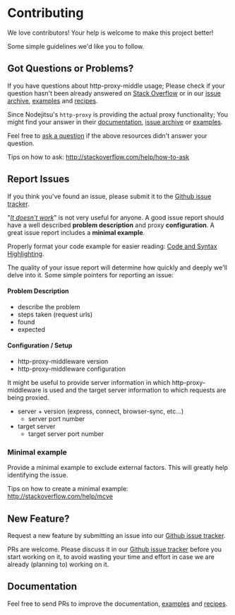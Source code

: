# Contributing

We love contributors! Your help is welcome to make this project better!

Some simple guidelines we'd like you to follow.

## Got Questions or Problems?

If you have questions about http-proxy-middle usage; Please check if your question hasn't been already answered on [Stack Overflow](http://stackoverflow.com/search?q=%22http-proxy-middleware%22) or in our [issue archive](https://github.com/chimurai/http-proxy-middleware/issues?utf8=%E2%9C%93&q=is%3Aissue+), [examples](https://github.com/chimurai/http-proxy-middleware/tree/master/examples) and [recipes](https://github.com/chimurai/http-proxy-middleware/tree/master/recipes).

Since Nodejitsu's `http-proxy` is providing the actual proxy functionality; You might find your answer in their [documentation](https://github.com/nodejitsu/node-http-proxy), [issue archive](https://github.com/nodejitsu/node-http-proxy/issues?utf8=%E2%9C%93&q=is%3Aissue) or [examples](https://github.com/nodejitsu/node-http-proxy/tree/master/examples).

Feel free to [ask a question](https://github.com/chimurai/http-proxy-middleware/issues) if the above resources didn't answer your question.

Tips on how to ask: http://stackoverflow.com/help/how-to-ask

## Report Issues

If you think you've found an issue, please submit it to the [Github issue tracker](https://github.com/chimurai/http-proxy-middleware/issues).

"*[It doesn't work](https://goo.gl/GzkkTg)*" is not very useful for anyone.
A good issue report should have a well described **problem description** and proxy **configuration**. A great issue report includes a **minimal example**.

Properly format your code example for easier reading: [Code and Syntax Highlighting](https://github.com/adam-p/markdown-here/wiki/Markdown-Cheatsheet#code-and-syntax-highlighting).

The quality of your issue report will determine how quickly and deeply we'll delve into it. Some simple pointers for reporting an issue:

#### Problem Description

- describe the problem
- steps taken (request urls)
- found
- expected

#### Configuration / Setup

- http-proxy-middleware version
- http-proxy-middleware configuration

It might be useful to provide server information in which http-proxy-middleware is used and the target server information to which requests are being proxied.

- server + version (express, connect, browser-sync, etc...)
    + server port number
- target server
    + target server port number

### Minimal example

Provide a minimal example to exclude external factors. This will greatly help identifying the issue.

Tips on how to create a minimal example: http://stackoverflow.com/help/mcve

## New Feature?

Request a new feature by submitting an issue into our [Github issue tracker](https://github.com/chimurai/http-proxy-middleware/issues).

PRs are welcome. Please discuss it in our [Github issue tracker](https://github.com/chimurai/http-proxy-middleware/issues) before you start working on it, to avoid wasting your time and effort in case we are already (planning to) working on it.

## Documentation

Feel free to send PRs to improve the documentation, [examples](https://github.com/chimurai/http-proxy-middleware/tree/master/examples) and [recipes](https://github.com/chimurai/http-proxy-middleware/tree/master/recipes).
